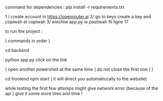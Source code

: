 
command for dependencies : 
pip install -r requirements.txt

1 / create account in https://openrouter.ai
2/ go to keys create a key and copiwah el copiwah 
3/ emchiw app.py w pastiwah fil ligne 17




to run the project : 

( commands in order )


cd backend

python app.py
click on the link 


( open another powershell at the same time ( do not close the first one ) )

cd frontend
npm start 
( it will direct you automaticcally to the website)




while testing the first few attemps might give network error (because of the api )
give it some more tires and time !

